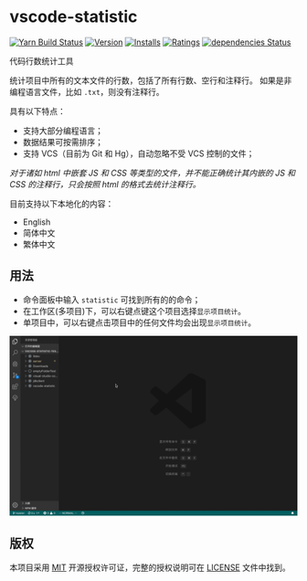 # vscode-statistic

[![Yarn Build Status](https://dev.azure.com/caixw/vscode-statistic/_apis/build/status/caixw.vscode-statistic?branchName=master)](https://dev.azure.com/caixw/vscode-statistic/_build/latest?definitionId=1&branchName=master)
[![Version](https://vsmarketplacebadge.apphb.com/version-short/caixw.statistic.svg)](https://marketplace.visualstudio.com/items?itemName=caixw.statistic)
[![Installs](https://vsmarketplacebadge.apphb.com/installs-short/caixw.statistic.svg)](https://marketplace.visualstudio.com/items?itemName=caixw.statistic)
[![Ratings](https://vsmarketplacebadge.apphb.com/rating-star/caixw.statistic.svg)](https://marketplace.visualstudio.com/items?itemName=caixw.statistic)
[![dependencies Status](https://david-dm.org/caixw/vscode-statistic/status.svg)](https://david-dm.org/caixw/vscode-statistic)

代码行数统计工具

统计项目中所有的文本文件的行数，包括了所有行数、空行和注释行。
如果是非编程语言文件，比如 `.txt`，则没有注释行。

具有以下特点：

- 支持大部分编程语言；
- 数据结果可按需排序；
- 支持 VCS（目前为 Git 和 Hg），自动忽略不受 VCS 控制的文件；

*对于诸如 html 中嵌套 JS 和 CSS 等类型的文件，并不能正确统计其内嵌的 JS 和 CSS 的注释行，只会按照 html 的格式去统计注释行。*

目前支持以下本地化的内容：

- English
- 简体中文
- 繁体中文

## 用法

- 命令面板中输入 `statistic` 可找到所有的的命令；
- 在工作区(多项目)下，可以右键点键这个项目选择`显示项目统计`。
- 单项目中，可以右键点击项目中的任何文件均会出现`显示项目统计`。

[![screenshot](./resources/screenshot.gif)](./resources/screenshot.gif)

## 版权

本项目采用 [MIT](https://opensource.org/licenses/MIT) 开源授权许可证，完整的授权说明可在 [LICENSE](LICENSE) 文件中找到。
